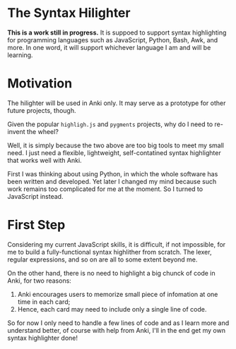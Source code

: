 # The Syntax Hilighter
**This is a work still in progress.** It is suppoed to support syntax highlighting for programming languages such as JavaScript, Python, Bash, Awk, and more. In one word, it will support whichever language I am and will be learning.

# Motivation
The hilighter will be used in Anki only. It may serve as a prototype for other future projects, though.

Given the popular `highligh.js` and `pygments` projects, why do I need to re-invent the wheel?

Well, it is simply because the two above are too big tools to meet my small need. I just need a flexible, lightweight, self-contatined syntax highlighter that works well with Anki.

First I was thinking about using Python, in which the whole software has been written and developed. Yet later I changed my mind because such work remains too complicated for me at the moment. So I turned to JavaScript instead.

# First Step
Considering my current JavaScript skills, it is difficult, if not impossible, for me to build a fully-functional syntax highlither from scratch. The lexer, regular expressions, and so on are all to some extent beyond me. 

On the other hand, there is no need to highlight a big chunck of code in Anki, for two reasons:
1. Anki encourages users to memorize small piece of infomation at one time in each card;
2. Hence, each card may need to include only a single line of code.

So for now I only need to handle a few lines of code and as I learn more and understand better, of course with help from Anki, I'll in the end get my own syntax highlighter done!